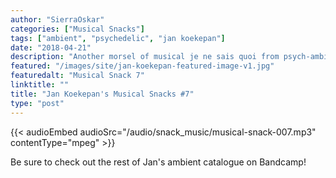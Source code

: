 ```yaml
---
author: "SierraOskar"
categories: ["Musical Snacks"]
tags: ["ambient", "psychedelic", "jan koekepan"]
date: "2018-04-21"
description: "Another morsel of musical je ne sais quoi from psych-ambient voyager Jan Koekepan..."
featured: "/images/site/jan-koekepan-featured-image-v1.jpg"
featuredalt: "Musical Snack 7"
linktitle: ""
title: "Jan Koekepan's Musical Snacks #7"
type: "post"
---
```


{{< audioEmbed audioSrc="/audio/snack_music/musical-snack-007.mp3" contentType="mpeg" >}}

Be sure to check out the rest of Jan's ambient catalogue on Bandcamp!
